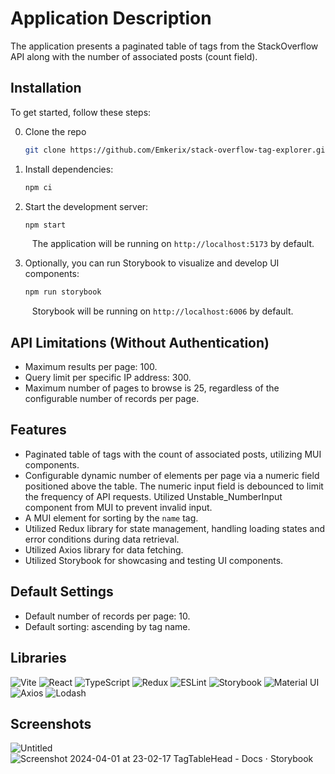 # Application Description

The application presents a paginated table of tags from the StackOverflow API along with the number of associated posts (count field).

## Installation

To get started, follow these steps:

0. Clone the repo

   ```sh
   git clone https://github.com/Emkerix/stack-overflow-tag-explorer.git
   ```

1. Install dependencies:

   ```sh
   npm ci
   ```

2. Start the development server:

   ```sh
   npm start
   ```

   &ensp; The application will be running on `http://localhost:5173` by default.

3. Optionally, you can run Storybook to visualize and develop UI components:<br>

   ```sh
   npm run storybook
   ```

   &ensp; Storybook will be running on `http://localhost:6006` by default.

## API Limitations (Without Authentication)

- Maximum results per page: 100.
- Query limit per specific IP address: 300.
- Maximum number of pages to browse is 25, regardless of the configurable number of records per page.

## Features

- Paginated table of tags with the count of associated posts, utilizing MUI components.
- Configurable dynamic number of elements per page via a numeric field positioned above the table. The numeric input field is debounced to limit the frequency of API requests. Utilized Unstable_NumberInput component from MUI to prevent invalid input.
- A MUI element for sorting by the `name` tag.
- Utilized Redux library for state management, handling loading states and error conditions during data retrieval.
- Utilized Axios library for data fetching.
- Utilized Storybook for showcasing and testing UI components.

## Default Settings

- Default number of records per page: 10.
- Default sorting: ascending by tag name.

## Libraries

![Vite][Vite]
![React][React.js]
![TypeScript][TypeScript]
![Redux][Redux]
![ESLint][ESLint]
![Storybook][Storybook]
![Material UI][Material UI]
![Axios][Axios]
![Lodash][Lodash]

[Vite]: https://img.shields.io/badge/Vite-B73BFE?style=for-the-badge&logo=vite&logoColor=FFD62E
[React.js]: https://img.shields.io/badge/React-20232A?style=for-the-badge&logo=react&logoColor=61DAFB
[Redux]: https://img.shields.io/badge/Redux-593D88?style=for-the-badge&logo=redux&logoColor=white
[TypeScript]: https://img.shields.io/badge/TypeScript-007ACC?style=for-the-badge&logo=typescript&logoColor=white
[ESLint]: https://img.shields.io/badge/eslint-3A33D1?style=for-the-badge&logo=eslint&logoColor=white
[Storybook]: https://img.shields.io/badge/storybook-FF4785?style=for-the-badge&logo=storybook&logoColor=white
[Material UI]: https://img.shields.io/badge/Material%20UI-007FFF?style=for-the-badge&logo=mui&logoColor=white
[Axios]: https://img.shields.io/badge/axios-671ddf?&style=for-the-badge&logo=axios&logoColor=white
[Lodash]: https://img.shields.io/badge/-3492FF?style=for-the-badge&logo=lodash&logoColor=white

## Screenshots
![Untitled](https://github.com/Emkerix/stack-overflow-tag-explorer/assets/92579344/e5702b14-3459-4ed8-9546-f93dc1a9767f)
![Screenshot 2024-04-01 at 23-02-17 TagTableHead - Docs ⋅ Storybook](https://github.com/Emkerix/stack-overflow-tag-explorer/assets/92579344/5a3b537c-34ed-44ea-8f96-4a57912a3535)


